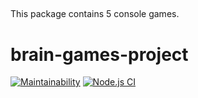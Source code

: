 ##

This package contains 5 console games.

##

# brain-games-project

[![Maintainability](https://api.codeclimate.com/v1/badges/a5e9c3b878c805502906/maintainability)](https://codeclimate.com/github/ChechelRoman/brain-games-project/maintainability)
[![Node.js CI](https://github.com/ChechelRoman/brain-games-project/workflows/Node.js%20CI/badge.svg)](https://github.com/ChechelRoman/brain-games-project/actions)